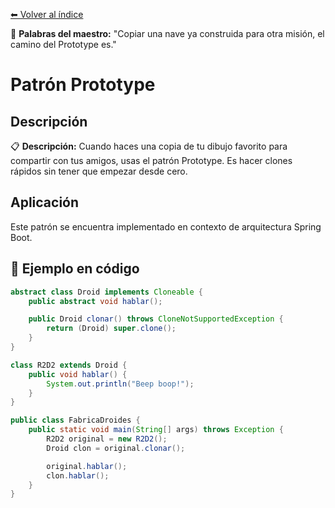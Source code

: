 [⬅ Volver al índice](../../README.md)

🧒 **Palabras del maestro:** "Copiar una nave ya construida para otra misión, el camino del Prototype es."
# Patrón Prototype

## Descripción
📋 **Descripción:** Cuando haces una copia de tu dibujo favorito para compartir con tus amigos, usas el patrón Prototype. Es hacer clones rápidos sin tener que empezar desde cero.

## Aplicación
Este patrón se encuentra implementado en contexto de arquitectura Spring Boot.

## 🧪 Ejemplo en código

```java
abstract class Droid implements Cloneable {
    public abstract void hablar();

    public Droid clonar() throws CloneNotSupportedException {
        return (Droid) super.clone();
    }
}

class R2D2 extends Droid {
    public void hablar() {
        System.out.println("Beep boop!");
    }
}

public class FabricaDroides {
    public static void main(String[] args) throws Exception {
        R2D2 original = new R2D2();
        Droid clon = original.clonar();

        original.hablar();
        clon.hablar();
    }
}
```
